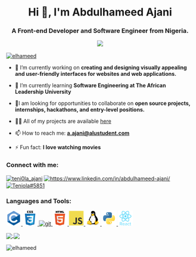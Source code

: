 <h1 align="center">Hi 👋, I'm Abdulhameed Ajani</h1>
<h3 align="center">A Front-end Developer and Software Engineer from Nigeria.</h3>
<div id="header" align="center">
  <img src="https://media.giphy.com/media/M9gbBd9nbDrOTu1Mqx/giphy.gif" width="100"/>
</div>

<p align="left"> <a href="https://github.com/ryo-ma/github-profile-trophy"><img src="https://github-profile-trophy.vercel.app/?username=elhameed" alt="elhameed" /></a> </p>

- 🔭 I’m currently working on **creating and designing visually appealing and user-friendly interfaces for websites and web applications.**

- 🌱 I’m currently learning **Software Engineering at The African Leadership University**

- 👯I am looking for opportunities to collaborate on **open source projects, internships, hackathons, and entry-level positions.**

- 👨‍💻 All of my projects are available [here](https://teniolaajani.netlify.app/)

- 📫 How to reach me: **a.ajani@alustudent.com**

- ⚡ Fun fact: **I love watching movies**

<h3 align="left">Connect with me:</h3>
<p align="left">
<a href="https://twitter.com/teni0la_ajani" target="blank"><img align="center" src="https://raw.githubusercontent.com/rahuldkjain/github-profile-readme-generator/master/src/images/icons/Social/twitter.svg" alt="teni0la_ajani" height="30" width="40" /></a>
<a href="https://linkedin.com/in/https://www.linkedin.com/in/abdulhameed-ajani/" target="blank"><img align="center" src="https://raw.githubusercontent.com/rahuldkjain/github-profile-readme-generator/master/src/images/icons/Social/linked-in-alt.svg" alt="https://www.linkedin.com/in/abdulhameed-ajani/" height="30" width="40" /></a>
<a href="https://discord.gg/Teniola#5851" target="blank"><img align="center" src="https://raw.githubusercontent.com/rahuldkjain/github-profile-readme-generator/master/src/images/icons/Social/discord.svg" alt="Teniola#5851" height="30" width="40" /></a>
</p>

<h3 align="left">Languages and Tools:</h3>
<p align="left"> <a href="https://www.cprogramming.com/" target="_blank" rel="noreferrer"> <img src="https://raw.githubusercontent.com/devicons/devicon/master/icons/c/c-original.svg" alt="c" width="40" height="40"/> </a> <a href="https://www.w3schools.com/css/" target="_blank" rel="noreferrer"> <img src="https://raw.githubusercontent.com/devicons/devicon/master/icons/css3/css3-original-wordmark.svg" alt="css3" width="40" height="40"/> </a> <a href="https://git-scm.com/" target="_blank" rel="noreferrer"> <img src="https://www.vectorlogo.zone/logos/git-scm/git-scm-icon.svg" alt="git" width="40" height="40"/> </a> <a href="https://www.w3.org/html/" target="_blank" rel="noreferrer"> <img src="https://raw.githubusercontent.com/devicons/devicon/master/icons/html5/html5-original-wordmark.svg" alt="html5" width="40" height="40"/> </a> <a href="https://developer.mozilla.org/en-US/docs/Web/JavaScript" target="_blank" rel="noreferrer"> <img src="https://raw.githubusercontent.com/devicons/devicon/master/icons/javascript/javascript-original.svg" alt="javascript" width="40" height="40"/> </a> <a href="https://www.linux.org/" target="_blank" rel="noreferrer"> <img src="https://raw.githubusercontent.com/devicons/devicon/master/icons/linux/linux-original.svg" alt="linux" width="40" height="40"/> </a> <a href="https://www.python.org" target="_blank" rel="noreferrer"> <img src="https://raw.githubusercontent.com/devicons/devicon/master/icons/python/python-original.svg" alt="python" width="40" height="40"/> </a> <a href="https://reactjs.org/" target="_blank" rel="noreferrer"> <img src="https://raw.githubusercontent.com/devicons/devicon/master/icons/react/react-original-wordmark.svg" alt="react" width="40" height="40"/> </a> </p>

<a href="https://github.com/anuraghazra/github-readme-stats">
  <img align="center" src="https://github-readme-stats.vercel.app/api?username=elhameed&show_icons=true&theme=gruvbox_light&layout=compact" />
</a>
<a href="https://github.com/anuraghazra/convoychat">
  <img align="center" src="https://github-readme-stats.vercel.app/api/top-langs/?username=elhameed&langs_count=8&theme=gruvbox_light&layout=compact" />
</a>                  

<p><img align="center" src="https://github-readme-streak-stats.herokuapp.com/?user=elhameed&theme=dark" alt="elhameed" /></p>
